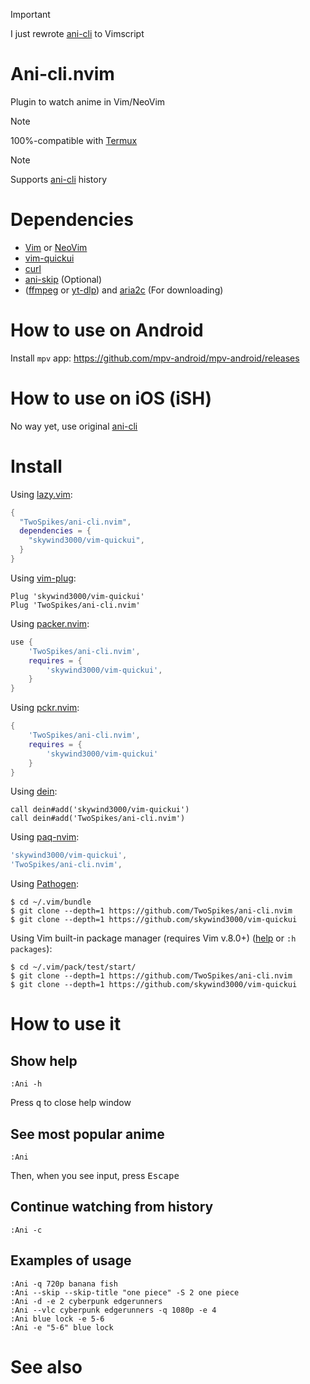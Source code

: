 > [!Important]
> I just rewrote [ani-cli](https://github.com/pystardust/ani-cli) to Vimscript

# Ani-cli.nvim

Plugin to watch anime in Vim/NeoVim

> [!Note]
> 100%-compatible with [Termux](https://github.com/termux/termux-app)

> [!Note]
> Supports [ani-cli](https://github.com/pystardust/ani-cli) history

# Dependencies

- [Vim](https://github.com/vim/vim) or [NeoVim](https://github.com/neovim/neovim)
- [vim-quickui](https://github.com/skywind3000/vim-quickui)
- [curl](https://github.com/curl/curl)
- [ani-skip](https://github.com/synacktraa/ani-skip) (Optional)
- ([ffmpeg](https://git.ffmpeg.org/ffmpeg.git) or [yt-dlp](https://github.com/yt-dlp/yt-dlp)) and [aria2c](https://aria2.github.io/) (For downloading)

# How to use on Android

Install `mpv` app: https://github.com/mpv-android/mpv-android/releases

# How to use on iOS (iSH)

No way yet, use original [ani-cli](https://github.com/pystardust/ani-cli)

# Install

Using [lazy.vim](https://github.com/folke/lazy.nvim):
```lua
{
  "TwoSpikes/ani-cli.nvim",
  dependencies = {
    "skywind3000/vim-quickui",
  }
}
```

Using [vim-plug](https://github.com/junegunn/vim-plug):
```vim
Plug 'skywind3000/vim-quickui'
Plug 'TwoSpikes/ani-cli.nvim'
```

Using [packer.nvim](https://github.com/wbthomason/packer.nvim):
```lua
use {
    'TwoSpikes/ani-cli.nvim',
    requires = {
        'skywind3000/vim-quickui',
    }
}
```

Using [pckr.nvim](https://github.com/lewis6991/pckr.nvim):
```lua
{
    'TwoSpikes/ani-cli.nvim',
    requires = {
        'skywind3000/vim-quickui'
    }
}
```

Using [dein](https://github.com/Shougo/dein.vim):
```vim
call dein#add('skywind3000/vim-quickui')
call dein#add('TwoSpikes/ani-cli.nvim')
```

Using [paq-nvim](https://github.com/savq/paq-nvim):
```lua
'skywind3000/vim-quickui',
'TwoSpikes/ani-cli.nvim',
```

Using [Pathogen](https://github.com/tpope/vim-pathogen):
```console
$ cd ~/.vim/bundle
$ git clone --depth=1 https://github.com/TwoSpikes/ani-cli.nvim
$ git clone --depth=1 https://github.com/skywind3000/vim-quickui
```

Using Vim built-in package manager (requires Vim v.8.0+) ([help](https://vimhelp.org/repeat.txt.html#packages) or `:h packages`):
```console
$ cd ~/.vim/pack/test/start/
$ git clone --depth=1 https://github.com/TwoSpikes/ani-cli.nvim
$ git clone --depth=1 https://github.com/skywind3000/vim-quickui
```

# How to use it

## Show help

```vim
:Ani -h
```

Press <kbd>q</kbd> to close help window

## See most popular anime

```vim
:Ani
```

Then, when you see input, press <kbd>Escape</kbd>

## Continue watching from history

```vim
:Ani -c
```

## Examples of usage

```
:Ani -q 720p banana fish
:Ani --skip --skip-title "one piece" -S 2 one piece
:Ani -d -e 2 cyberpunk edgerunners
:Ani --vlc cyberpunk edgerunners -q 1080p -e 4
:Ani blue lock -e 5-6
:Ani -e "5-6" blue lock
```

# See also


